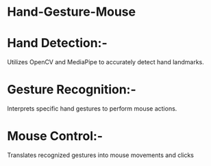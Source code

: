 # Hand-Gesture-Mouse

# Hand Detection:- 
Utilizes OpenCV and MediaPipe to accurately detect hand landmarks.

# Gesture Recognition:- 
Interprets specific hand gestures to perform mouse actions.

# Mouse Control:- 
Translates recognized gestures into mouse movements and clicks
